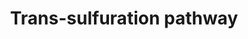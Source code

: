 ---
annotations:
- type: Cell Type Ontology
  value: hepatocyte
- type: Pathway Ontology
  value: sulfur metabolic pathway
- type: Pathway Ontology
  value: glutathione metabolic pathway
authors:
- Dipa179
- Egonw
- Fehrhart
- MaintBot
description: Trans-sulfuration pathway, the pathway of production of GSH from S-adenosylmethionine
  (SAMe). Evidences have been showed that this pathway was perturbed in liver toxicity
  studies.
last-edited: 2019-08-16
organisms:
- Homo sapiens
redirect_from:
- /index.php/Pathway:WP4253
- /instance/WP4253
schema-jsonld:
- '@context': https://schema.org/
  '@id': https://wikipathways.github.io/pathways/WP4253.html
  '@type': Dataset
  creator:
    '@type': Organization
    name: WikiPathways
  description: Trans-sulfuration pathway, the pathway of production of GSH from S-adenosylmethionine
    (SAMe). Evidences have been showed that this pathway was perturbed in liver toxicity
    studies.
  keywords:
  - MAT2A
  - DNMT3A
  - Pyruvate
  - CKMT2
  - L-Glutamate
  - L-Cystathionine
  - CSAD
  - BAAT
  - 5-Glutamyl Taurine
  - L-Homocysteine
  - CBS
  - GOT1
  - L-Cysteate
  - Hypotaurine
  - CTH
  - L-Cysteine
  - 3-Sulfinopyruvate
  - CKB
  - Creatine
  - AHCYL1
  - MTR
  - AHCY
  - Phosphate
  - 2-Hydroxybutyrate
  - ATP
  - GADL1
  - BCKDHA
  - LDHAL6A
  - Sulfite
  - GSS
  - ADP
  - L-Methionine
  - CDO1
  - Propionylcarnitine
  - DNMT3B
  - Phosphocreatine
  - SO
  - CKMT1A
  - 2-Ketobutyric acid
  - GCLM
  - GGT5
  - Creatinine
  - LDHC
  - PYRUVATE
  - DNMT1
  - CKM
  - MDH1
  - SPONTANOUS
  - Glutathione
  - S-Adenosylhomocysteine (SAH)
  - 3-Sulfinoalanine
  - LDHAL6B
  - CRAT
  - AHCYL2
  - GGT1
  - GAD1
  - 3-sulfolactate
  - MPST
  - LDHA
  - LDHB
  - GAD2
  - BHMT
  - DNMT3L
  - MAT2B
  - CKMT1B
  - Tetrahydrofolate (THF)
  - GGT7
  - GGT6
  - MAT1A
  - GOT2
  - METABOLISM
  - Taurine
  - MDH2
  - S-Adenosylmethionine (SAMe)
  - DBT
  - 5-Methyl-THF
  - DLD
  - Propionyl-CoA
  - BCKDHB
  - GCLC
  - Taurocholate
  license: CC0
  name: Trans-sulfuration pathway
seo: CreativeWork
title: Trans-sulfuration pathway
wpid: WP4253
---